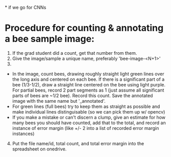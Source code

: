 \* if we go for CNNs

# Procedure for counting & annotating a bee sample image:
1. If the grad student did a count, get that number from them.
2. Give the image/sample a unique name, preferably 'bee-image-<N+1>'
3. 
- In the image, count bees, drawing roughly straight light green lines over the long axis and centered on each bee. If there is a significant part of a bee (1/3-1/2), draw a straight line centered on the bee using light purple. For partial bees, record 2 part segments as 1 (just assume all significant parts of bees are ~1/2 bee). Record this count. Save the annotated image with the same name but '<source image name>_annotated'. 
- For green lines (full bees) try to keep them as straight as possible and make individual lines distinguisable (so we can pick them up w/ opencv)
- If you make a mistake or can't discern a clump, give an estimate for how many bees you should have counted, add that to the total, and record an instance of error margin (like +/- 2 into a list of recorded error margin instances) 
4. Put the file name/id, total count, and total error margin into the spreadsheet on onedrive.